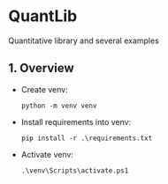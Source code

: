 # QuantLib

Quantitative library and several examples

## 1. Overview

* Create venv:
    ```
    python -m venv venv
    ```
* Install requirements into venv:
    ```
    pip install -r .\requirements.txt
    ```
* Activate venv: 
    ```cmd
    .\venv\Scripts\activate.ps1
    ```